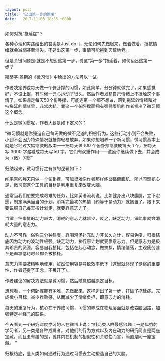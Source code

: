 ```yaml
---
layout: post
title:  "迈出第一步的策略"
date:   2017-11-03 18:35 +0800
---
```


如何对抗“拖延症”？

各种心理和实践给出的答案是Just do it，无论如何先做起来，做着做着，抵抗情绪就会减弱甚至消失。不迈出这第一步，事情可能拖到天荒地老。

但是关键问题是:就是不想迈这第一步，对这“第一步”拖延着，如何迈出这第一步？

斯蒂芬·盖斯的《微习惯》中给出的方法可以一试。

作者决定养成每天做一个俯卧撑的习惯，如此简单，分分钟就做完了，如果感觉好，不设上限，有时候一开心运动了很久。然后作者发现自己情绪上不抵触这个事情了，如果规定每天50个俯卧撑，可能连第一个都不想做，落到拖延的情绪和对抗拖延的情绪里，非常内耗。靠这一个俯卧撑而拥有强健腹肌的作者提出了微习惯这个概念。

什么是微习惯呢，作者大致是如下定义的：

“微习惯就是你强迫自己每天做的微不足道的积极行为。这些行动小到不会失败，小到不会因为特殊情况就被你轻易放弃。如果你想培养一个新习惯，微习惯基本上就是它经过大幅缩减的版本——把每天做 100 个俯卧撑缩减成每天 1 个，把每天写 3000 字缩减成每天写 50 字。它们有双重作用——激励你继续做下去，并会成为（微）习惯”

归纳起来，微习惯行之有效的逻辑如下：

如果真的每天只做一个俯卧撑，可能很难像作者那样练出强健腹肌，所以问题核心是，微习惯这个工具的目标是利用重复来改变大脑。

通常当我们想要完成艰难的任务，比如英语流利说，比如健身出八块腹肌，立下宏愿，制定满满当当的计划，消耗完最初的热情（约等于是动力）就搁置了。接下来要说服自己每天按计划走，就要靠意志力了。

当做一件事情的动力越大，消耗的意志力就越少，反之，缺乏动力，做此事就会消耗大量的意志力。

动力不可靠，俗称三分钟热度，靠喝鸡汤补充动力非长久之计，容易免疫，归根结底因为动力的波动性极强。缺乏动力，执行原计划就要靠意志力。但是意志力是极其珍贵的资源，容易自我损耗，包括在起心动念，做抉择，情绪低落，主观疲劳甚至是血糖低的时候都会被损耗。

意志力需要被精明地使用，贸然使用容易导致效率低下（这里就体现了觉察的重要性，作者还提了正念，不展开了）。

作者建议的解决方法就是微习惯，然后随意超越原定目标。

想想看，一个俯卧撑能有多难，先做起来。这样迈出了第一步，打破了拖延症。完成微小目标，减少挫败感，从而减少了情绪负担，即意志力的消耗。

每天的重复行为，核心在于养成习惯，习惯的养成在物理层面就是改变脑回路，加强特定神经元的联系。

今天看到一个研究深度学习的人在微博上说：“对两类人群最感兴趣：一是优秀的学习者，另一类是各种成瘾者。对他们的行为方式以及内在动力的研究简直是两座宝藏。而且更有趣的是，就其内在机制的相似性和关联性而言，简直是同一座宝藏。 ”

归根结底，是人类如何通过行为通过习惯去主动塑造自己的大脑。